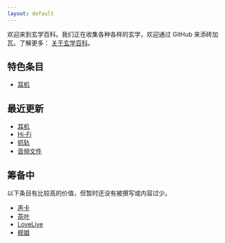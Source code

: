 ```yaml
---
layout: default
---
```


欢迎来到玄学百科。我们正在收集各种各样的玄学，欢迎通过 GitHub 来添砖加瓦。了解更多： [关于玄学百科](/wiki/关于玄学百科)。

## 特色条目

- [耳机](/wiki/耳机)

## 最近更新

- [耳机](/wiki/耳机)
- [Hi-Fi](/wiki/Hi-Fi)
- [抓轨](/wiki/抓轨)
- [音频文件](/wiki/音频文件)

## 筹备中

以下条目有比较高的价值，但暂时还没有被撰写或内容过少。

- [声卡](/wiki/声卡)
- [茶叶](/wiki/茶叶)
- [LoveLive](/wiki/LoveLive)
- [舰娘](/wiki/舰娘)
